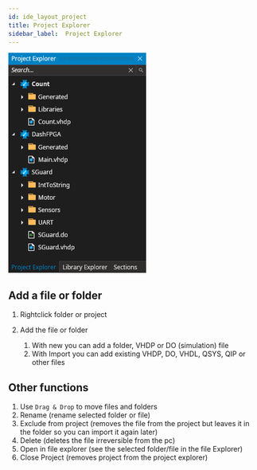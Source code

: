 ```yaml
---
id: ide_layout_project
title: Project Explorer
sidebar_label:  Project Explorer
---
```


<img style="margin: 0" src="/docs/assets/ide/Explorer.PNG"></img>

## Add a file or folder
1. Rightclick folder or project
2. Add the file or folder

   1. With new you can add a folder, VHDP or DO (simulation) file
   2. With Import you can add existing VHDP, DO, VHDL, QSYS, QIP or other files

## Other functions
1. Use `Drag & Drop` to move files and folders
2. Rename (rename selected folder or file)
3. Exclude from project (removes the file from the project but leaves it in the folder so you can import it again later)
4. Delete (deletes the file irreversible from the pc)
5. Open in file explorer (see the selected folder/file in the file Explorer)
6. Close Project (removes project from the project explorer)